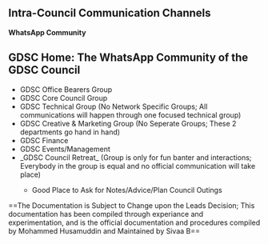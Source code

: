 ## Intra-Council Communication Channels

**WhatsApp Community** 
## GDSC Home: The WhatsApp Community of the GDSC Council
<ul>
  <li>GDSC Office Bearers Group</li>
  <li>GDSC Core Council Group</li>
  <li>GDSC Technical Group (No Network Specific Groups; All communications will happen through one focused technical group)</li>
  <li>GDSC Creative & Marketing Group (No Seperate Groups; These 2 departments go hand in hand)</li>
  <li>GDSC Finance</li>
  <li>GDSC Events/Management</li>
  <li>_GDSC Council Retreat_ (Group is only for fun banter and interactions; Everybody in the group is equal and no official communication will take place)</li>
    <ul>
      <li>Good Place to Ask for Notes/Advice/Plan Council Outings</li>
    </ul>
</ul>


==The Documentation is Subject to Change upon the Leads Decision; This documentation has been compiled through experiance and experimentation, and is the official documentation and procedures compiled by Mohammed Husamuddin and Maintained by Sivaa B==
